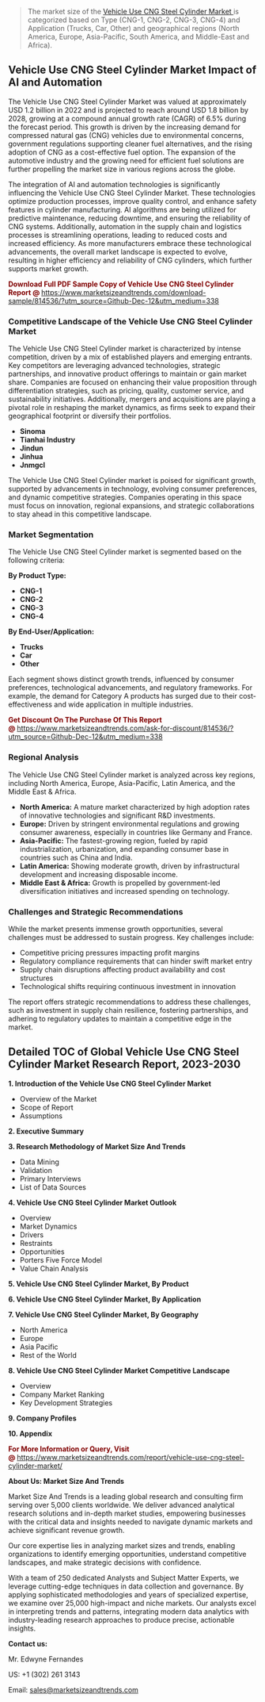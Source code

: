   <blockquote><p>The market size of the <a href="https://www.marketsizeandtrends.com/download-sample/814536/?utm_source=Github-Dec-12&amp;utm_medium=338" target="_blank">Vehicle Use CNG Steel Cylinder Market </a>is categorized based on Type (CNG-1, CNG-2, CNG-3, CNG-4) and Application (Trucks, Car, Other) and geographical regions (North America, Europe, Asia-Pacific, South America, and Middle-East and Africa).</p></blockquote><p><h2>Vehicle Use CNG Steel Cylinder Market Impact of AI and Automation</h2><p>The Vehicle Use CNG Steel Cylinder Market was valued at approximately USD 1.2 billion in 2022 and is projected to reach around USD 1.8 billion by 2028, growing at a compound annual growth rate (CAGR) of 6.5% during the forecast period. This growth is driven by the increasing demand for compressed natural gas (CNG) vehicles due to environmental concerns, government regulations supporting cleaner fuel alternatives, and the rising adoption of CNG as a cost-effective fuel option. The expansion of the automotive industry and the growing need for efficient fuel solutions are further propelling the market size in various regions across the globe.</p><p>The integration of AI and automation technologies is significantly influencing the Vehicle Use CNG Steel Cylinder Market. These technologies optimize production processes, improve quality control, and enhance safety features in cylinder manufacturing. AI algorithms are being utilized for predictive maintenance, reducing downtime, and ensuring the reliability of CNG systems. Additionally, automation in the supply chain and logistics processes is streamlining operations, leading to reduced costs and increased efficiency. As more manufacturers embrace these technological advancements, the overall market landscape is expected to evolve, resulting in higher efficiency and reliability of CNG cylinders, which further supports market growth.</p></p><p><strong><span style="color: #800000;">Download Full PDF Sample Copy of Vehicle Use CNG Steel Cylinder Report @</span>&nbsp;</strong><a href="https://www.marketsizeandtrends.com/download-sample/814536/?utm_source=Github-Dec-12&amp;utm_medium=338">https://www.marketsizeandtrends.com/download-sample/814536/?utm_source=Github-Dec-12&amp;utm_medium=338</a></p><h3>Competitive Landscape of the Vehicle Use CNG Steel Cylinder Market</h3><p>The Vehicle Use CNG Steel Cylinder market is characterized by intense competition, driven by a mix of established players and emerging entrants. Key competitors are leveraging advanced technologies, strategic partnerships, and innovative product offerings to maintain or gain market share. Companies are focused on enhancing their value proposition through differentiation strategies, such as pricing, quality, customer service, and sustainability initiatives. Additionally, mergers and acquisitions are playing a pivotal role in reshaping the market dynamics, as firms seek to expand their geographical footprint or diversify their portfolios.</p><p><strong><p><ul><li>Sinoma </li><li> Tianhai Industry </li><li> Jindun </li><li> Jinhua </li><li> Jnmgcl</p></li></ul></p></strong></p><p>The Vehicle Use CNG Steel Cylinder market is poised for significant growth, supported by advancements in technology, evolving consumer preferences, and dynamic competitive strategies. Companies operating in this space must focus on innovation, regional expansions, and strategic collaborations to stay ahead in this competitive landscape.</p><h3>Market Segmentation</h3><p>The Vehicle Use CNG Steel Cylinder market is segmented based on the following criteria:</p><p><strong>By Product Type:</strong></p><p><strong><p><ul><li>CNG-1 </li><li> CNG-2 </li><li> CNG-3 </li><li> CNG-4</p></li></ul></p></strong></p><p><strong>By End-User/Application:</strong></p><p><strong><p><ul><li>Trucks </li><li> Car </li><li> Other</p></li></ul></p></strong></p><p>Each segment shows distinct growth trends, influenced by consumer preferences, technological advancements, and regulatory frameworks. For example, the demand for Category A products has surged due to their cost-effectiveness and wide application in multiple industries.</p><p><strong><span style="color: #800000;">Get Discount On The Purchase Of This Report @&nbsp;</span></strong><a href="https://www.marketsizeandtrends.com/ask-for-discount/814536/?utm_source=Github-Dec-12&amp;utm_medium=338">https://www.marketsizeandtrends.com/ask-for-discount/814536/?utm_source=Github-Dec-12&amp;utm_medium=338</a></p><h3>Regional Analysis</h3><p>The Vehicle Use CNG Steel Cylinder market is analyzed across key regions, including North America, Europe, Asia-Pacific, Latin America, and the Middle East &amp; Africa.</p><ul><li><strong>North America:</strong> A mature market characterized by high adoption rates of innovative technologies and significant R&amp;D investments.</li><li><strong>Europe:</strong> Driven by stringent environmental regulations and growing consumer awareness, especially in countries like Germany and France.</li><li><strong>Asia-Pacific:</strong> The fastest-growing region, fueled by rapid industrialization, urbanization, and expanding consumer base in countries such as China and India.</li><li><strong>Latin America:</strong> Showing moderate growth, driven by infrastructural development and increasing disposable income.</li><li><strong>Middle East &amp; Africa:</strong> Growth is propelled by government-led diversification initiatives and increased spending on technology.</li></ul><h3>Challenges and Strategic Recommendations</h3><p>While the market presents immense growth opportunities, several challenges must be addressed to sustain progress. Key challenges include:</p><ul><li>Competitive pricing pressures impacting profit margins</li><li>Regulatory compliance requirements that can hinder swift market entry</li><li>Supply chain disruptions affecting product availability and cost structures</li><li>Technological shifts requiring continuous investment in innovation</li></ul><p>The report offers strategic recommendations to address these challenges, such as investment in supply chain resilience, fostering partnerships, and adhering to regulatory updates to maintain a competitive edge in the market.</p><h2>Detailed TOC of Global Vehicle Use CNG Steel Cylinder Market Research Report, 2023-2030</h2><p><strong>1. Introduction of the Vehicle Use CNG Steel Cylinder Market</strong></p><ul><li>Overview of the Market</li><li>Scope of Report</li><li>Assumptions&nbsp;</li></ul><p><strong>2. Executive Summary</strong></p><p><strong>3. Research Methodology of <strong>Market Size And Trends</strong></strong></p><ul><li>Data Mining</li><li>Validation</li><li>Primary Interviews</li><li>List of Data Sources&nbsp;</li></ul><p><strong>4. Vehicle Use CNG Steel Cylinder Market Outlook</strong></p><ul><li>Overview</li><li>Market Dynamics</li><li>Drivers</li><li>Restraints</li><li>Opportunities</li><li>Porters Five Force Model</li><li>Value Chain Analysis&nbsp;</li></ul><p><strong>5. Vehicle Use CNG Steel Cylinder Market, By Product</strong></p><p><strong>6. Vehicle Use CNG Steel Cylinder Market, By Application</strong></p><p><strong>7. Vehicle Use CNG Steel Cylinder Market, By Geography</strong></p><ul><li>North America</li><li>Europe</li><li>Asia Pacific</li><li>Rest of the World&nbsp;</li></ul><p><strong>8. Vehicle Use CNG Steel Cylinder Market Competitive Landscape</strong></p><ul><li>Overview</li><li>Company Market Ranking</li><li>Key Development Strategies&nbsp;</li></ul><p><strong>9. Company Profiles</strong></p><p><strong>10. Appendix</strong></p><p><strong><span style="color: #800000;">For More Information or Query, Visit @&nbsp;</span></strong><a href="https://www.marketsizeandtrends.com/report/vehicle-use-cng-steel-cylinder-market/">https://www.marketsizeandtrends.com/report/vehicle-use-cng-steel-cylinder-market/</a></p><p></p><p><strong>About Us:&nbsp;Market Size And Trends</strong></p><p>Market Size And Trends&nbsp;is a leading global research and consulting firm serving over 5,000 clients worldwide. We deliver advanced analytical research solutions and in-depth market studies, empowering businesses with the critical data and insights needed to navigate dynamic markets and achieve significant revenue growth.</p><p>Our core expertise lies in analyzing market sizes and trends, enabling organizations to identify emerging opportunities, understand competitive landscapes, and make strategic decisions with confidence.</p><p>With a team of 250 dedicated Analysts and Subject Matter Experts, we leverage cutting-edge techniques in data collection and governance. By applying sophisticated methodologies and years of specialized expertise, we examine over 25,000 high-impact and niche markets. Our analysts excel in interpreting trends and patterns, integrating modern data analytics with industry-leading research approaches to produce precise, actionable insights.</p><p><strong>Contact us:</strong></p><p>Mr. Edwyne Fernandes</p><p>US: +1 (302) 261 3143</p><p>Email: <a href="mailto:sales@marketsizeandtrends.com">sales@marketsizeandtrends.com</a>&nbsp;</p>
